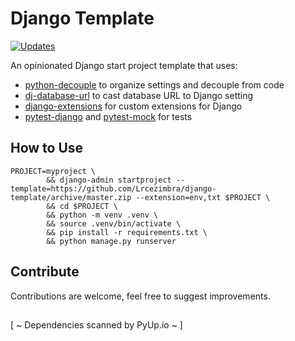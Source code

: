 # Django Template
[![Updates](https://pyup.io/repos/github/Lrcezimbra/django-template/shield.svg)](https://pyup.io/repos/github/Lrcezimbra/django-template/)

An opinionated Django start project template that uses:
- [python-decouple](https://github.com/henriquebastos/python-decouple) to organize settings and decouple from code
- [dj-database-url](https://github.com/kennethreitz/dj-database-url) to cast database URL to Django setting
- [django-extensions](https://github.com/django-extensions/django-extensions) for custom extensions for Django
- [pytest-django](https://github.com/pytest-dev/pytest-django) and [pytest-mock](https://github.com/pytest-dev/pytest-mock) for tests


## How to Use
```
PROJECT=myproject \
        && django-admin startproject --template=https://github.com/Lrcezimbra/django-template/archive/master.zip --extension=env,txt $PROJECT \
        && cd $PROJECT \
        && python -m venv .venv \
        && source .venv/bin/activate \
        && pip install -r requirements.txt \
        && python manage.py runserver
```

## Contribute

Contributions are welcome, feel free to suggest improvements.


##

[ ~ Dependencies scanned by PyUp.io ~ ]
